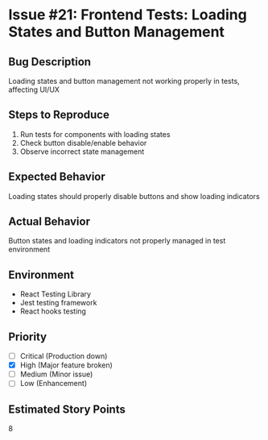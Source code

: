 # Issue #21: Frontend Tests: Loading States and Button Management

## Bug Description
Loading states and button management not working properly in tests, affecting UI/UX

## Steps to Reproduce
1. Run tests for components with loading states
2. Check button disable/enable behavior
3. Observe incorrect state management

## Expected Behavior
Loading states should properly disable buttons and show loading indicators

## Actual Behavior
Button states and loading indicators not properly managed in test environment

## Environment
- React Testing Library
- Jest testing framework
- React hooks testing

## Priority
- [ ] Critical (Production down)
- [x] High (Major feature broken)
- [ ] Medium (Minor issue)
- [ ] Low (Enhancement)

## Estimated Story Points
8